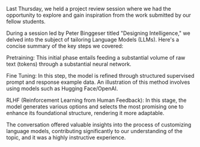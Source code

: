 Last Thursday, we held a project review session where we had the opportunity to explore and gain inspiration from the work submitted by our fellow students.

During a session led by Peter Binggeser titled "Designing Intelligence," we delved into the subject of tailoring Language Models (LLMs). Here's a concise summary of the key steps we covered:

Pretraining: This initial phase entails feeding a substantial volume of raw text (tokens) through a substantial neural network.

Fine Tuning: In this step, the model is refined through structured supervised prompt and response example data. An illustration of this method involves using models such as Hugging Face/OpenAI.

RLHF (Reinforcement Learning from Human Feedback): In this stage, the model generates various options and selects the most promising one to enhance its foundational structure, rendering it more adaptable.

The conversation offered valuable insights into the process of customizing language models, contributing significantly to our understanding of the topic, and it was a highly instructive experience.
